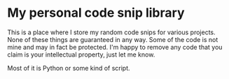 # My personal code snip library

This is a place where I store my random code snips for various projects. None of these things are guaranteed in any way. Some of the code is not mine and may in fact be protected. I'm happy to remove any code that you claim is your intellectual property, just let me know.

Most of it is Python or some kind of script.